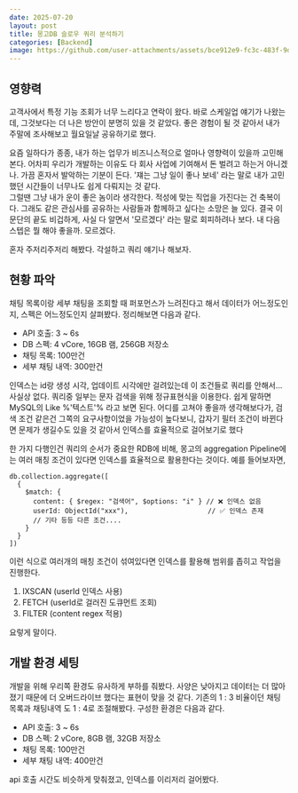 ```yaml
---
date: 2025-07-20
layout: post
title: 몽고DB 슬로우 쿼리 분석하기
categories: [Backend]
image: https://github.com/user-attachments/assets/bce912e9-fc3c-483f-9d55-dcc7c7de5b8c
---
```



## 영향력

고객사에서 특정 기능 조회가 너무 느리다고 연락이 왔다. 
바로 스케일업 얘기가 나왔는데, 그것보다는 더 나은 방안이 분명히 있을 것 같았다.
좋은 경험이 될 것 같아서 내가 주말에 조사해보고 월요일날 공유하기로 했다.

요즘 일하다가 종종, 내가 하는 업무가 비즈니스적으로 얼마나 영향력이 있을까 고민해본다. 
어차피 우리가 개발하는 이유도 다 회사 사업에 기여해서 돈 벌려고 하는거 아니겠나.
가끔 혼자서 발악하는 기분이 든다.
'쟤는 그냥 일이 좋나 보네' 라는 말로 내가 고민했던 시간들이 너무나도 쉽게 다뤄지는 것 같다.  
그럴땐 그냥 내가 운이 좋은 놈이라 생각한다. 적성에 맞는 직업을 가진다는 건 축복이다.
그래도 같은 관심사를 공유하는 사람들과 함께하고 싶다는 소망은 늘 있다.
결국 이 문단의 끝도 비겁하게, 사실 다 알면서 '모르겠다' 라는 말로 회피하려나 보다.
내 다음 스텝은 뭘 해야 좋을까. 모르겠다.

혼자 주저리주저리 해봤다. 각설하고 쿼리 얘기나 해보자.  

## 현황 파악

채팅 목록이랑 세부 채팅을 조회할 때 퍼포먼스가 느려진다고 해서 데이터가 어느정도인지, 스펙은 어느정도인지 살펴봤다.
정리해보면 다음과 같다.

- API 호출: 3 ~ 6s
- DB 스펙: 4 vCore, 16GB 램, 256GB 저장소
- 채팅 목록: 100만건
- 세부 채팅 내역: 300만건

인덱스는 id랑 생성 시각, 업데이트 시각에만 걸려있는데 이 조건들로 쿼리를 안해서... 사실상 없다.
쿼리중 일부는 문자 검색을 위해 정규표현식을 이용한다. 쉽게 말하면 MySQL의 Like %'텍스트'% 라고 보면 된다.
어디를 고쳐야 좋을까 생각해보다가,
검색 조건 같은건 그쪽의 요구사항이었을 가능성이 높다보니, 갑자기 필터 조건이 바뀐다면 문제가 생길수도 있을 것 같아서 인덱스를 효율적으로 걸어보기로 했다

한 가지 다행인건 쿼리의 순서가 중요한 RDB에 비해, 몽고의 aggregation Pipeline에는 여러 매칭 조건이 있다면 인덱스를 효율적으로 활용한다는 것이다.
예를 들어보자면,

```
db.collection.aggregate([
  {
    $match: {
      content: { $regex: "검색어", $options: "i" } // ❌ 인덱스 없음
      userId: ObjectId("xxx"),                    // ✅ 인덱스 존재
      // 기타 등등 다른 조건....
    }
  }
])
```

이런 식으로 여러개의 매칭 조건이 섞여있다면 인덱스를 활용해 범위를 좁히고 작업을 진행한다.

1. IXSCAN (userId 인덱스 사용)
2. FETCH (userId로 걸러진 도큐먼트 조회)
3. FILTER (content regex 적용)

요렇게 말이다. 

## 개발 환경 세팅

개발을 위해 우리쪽 환경도 유사하게 부하를 줘봤다. 
사양은 낮아지고 데이터는 더 많아졌기 때문에 더 오버드라이브 했다는 표현이 맞을 것 같다.
기존의 1 : 3 비율이던 채팅 목록과 채팅내역 도 1 : 4로 조절해봤다. 구성한 환경은 다음과 같다. 

- API 호출: 3 ~ 6s
- DB 스펙:  2 vCore, 8GB 램, 32GB 저장소
- 채팅 목록: 100만건
- 세부 채팅 내역: 400만건

api 호출 시간도 비슷하게 맞춰졌고, 인덱스를 이리저리 걸어봤다.




